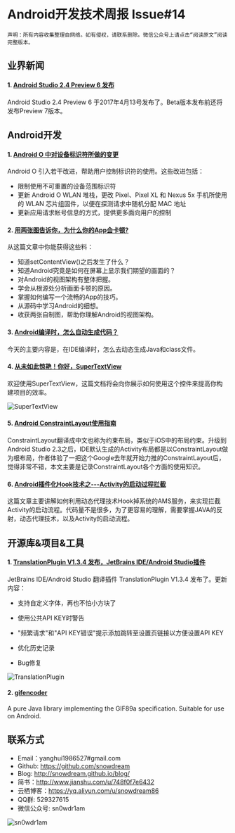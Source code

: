 # Android开发技术周报 Issue#14

    声明：所有内容收集整理自网络。如有侵权，请联系删除。微信公众号上请点击“阅读原文”阅读完整版本。
    
## 业界新闻
#### 1. [Android Studio 2.4 Preview 6 发布](https://www.oschina.net/news/83949/android-studio-2-4-preview-6)
Android Studio 2.4 Preview 6 于2017年4月13号发布了。Beta版本发布前还将发布Preview 7版本。

## Android开发
#### 1. [Android O 中对设备标识符所做的变更](http://t.cn/RXXRMCL)
Android O 引入若干改进，帮助用户控制标识符的使用。这些改进包括：
* 限制使用不可重置的设备范围标识符
* 更新 Android O WLAN 堆栈，更改 Pixel、Pixel XL 和 Nexus 5x 手机所使用的 WLAN 芯片组固件，以便在探测请求中随机分配 MAC 地址
* 更新应用请求帐号信息的方式，提供更多面向用户的控制

#### 2. [用两张图告诉你，为什么你的App会卡顿?](http://t.cn/RXXEwSv)
从这篇文章中你能获得这些料：
* 知道setContentView()之后发生了什么？
* 知道Android究竟是如何在屏幕上显示我们期望的画面的？
* 对Android的视图架构有整体把握。
* 学会从根源处分析画面卡顿的原因。
* 掌握如何编写一个流畅的App的技巧。
* 从源码中学习Android的细想。
* 收获两张自制图，帮助你理解Android的视图架构。

#### 3. [Android编译时，怎么自动生成代码？](http://www.jianshu.com/p/96ce81e68445)
今天的主要内容是，在IDE编译时，怎么去动态生成Java和class文件。

#### 4. [从未如此惊艳！你好，SuperTextView](http://www.jianshu.com/p/1b91e11e441d)
欢迎使用SuperTextView，这篇文档将会向你展示如何使用这个控件来提高你构建项目的效率。

![SuperTextView](http://upload-images.jianshu.io/upload_images/1869462-ad8839d482446393.gif?imageMogr2/auto-orient/strip)

#### 5. [Android ConstraintLayout使用指南](http://blog.coderclock.com/2017/04/09/android/android-constraintlayout/)
ConstraintLayout翻译成中文也称为约束布局，类似于iOS中的布局约束。升级到Android Studio 2.3之后，IDE默认生成的Activity布局都是以ConstraintLayout做为根布局，作者体验了一把这个Google去年就开始力推的ConstraintLayout后，觉得非常不错，本文主要是记录ConstraintLayout各个方面的使用知识。

#### 6. [Android插件化Hook技术之---Activity的启动过程拦截](http://t.cn/RXXRp2Q)
这篇文章主要讲解如何利用动态代理技术Hook掉系统的AMS服务，来实现拦截Activity的启动流程。代码量不是很多，为了更容易的理解，需要掌握JAVA的反射，动态代理技术，以及Activity的启动流程。

## 开源库&项目&工具
#### 1. [TranslationPlugin V1.3.4 发布，JetBrains IDE/Android Studio插件](http://yiiguxing.github.io/TranslationPlugin/)
JetBrains IDE/Android Studio 翻译插件 TranslationPlugin V1.3.4 发布了。更新内容：

* 支持自定义字体，再也不怕小方块了

* 使用公共API KEY时警告

* "频繁请求"和"API KEY错误"提示添加跳转至设置页链接以方便设置API KEY

* 优化历史记录

* Bug修复

![TranslationPlugin](https://github.com/YiiGuxing/TranslationPlugin/raw/master/images/screenshots.gif)

#### 2. [gifencoder](https://github.com/square/gifencoder)
A pure Java library implementing the GIF89a specification. Suitable for use on Android.

## 联系方式
* Email：yanghui1986527#gmail.com
* Github: https://github.com/snowdream
* Blog: http://snowdream.github.io/blog/
* 简书：http://www.jianshu.com/u/748f0f7e6432
* 云栖博客：https://yq.aliyun.com/u/snowdream86 
* QQ群: 529327615     
* 微信公众号:  sn0wdr1am    

![sn0wdr1am](https://static.dingtalk.com/media/lADOmAwFCs0BAs0BAg_258_258.jpg)
